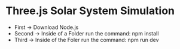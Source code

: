 # Three.js Solar System Simulation
* First -> Download Node.js
* Second -> Inside of a Folder run the command:
npm install
* Third -> Inside of the Foler run the command:
npm run dev
